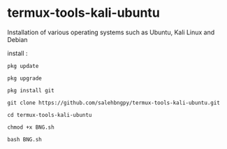 # termux-tools-kali-ubuntu
Installation of various operating systems such as Ubuntu, Kali Linux and Debian


install :

```
pkg update
```
```
pkg upgrade
```
```
pkg install git
```
```
git clone https://github.com/salehbngpy/termux-tools-kali-ubuntu.git
```
```
cd termux-tools-kali-ubuntu
```
```
chmod +x BNG.sh
```
```
bash BNG.sh
```
